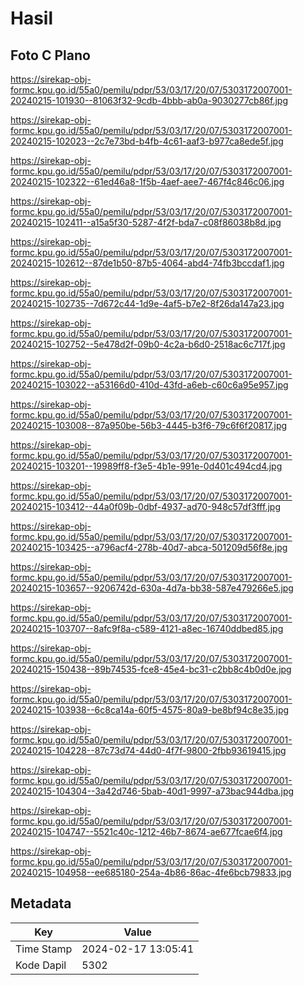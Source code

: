 # Hasil

## Foto C Plano

https://sirekap-obj-formc.kpu.go.id/55a0/pemilu/pdpr/53/03/17/20/07/5303172007001-20240215-101930--81063f32-9cdb-4bbb-ab0a-9030277cb86f.jpg

https://sirekap-obj-formc.kpu.go.id/55a0/pemilu/pdpr/53/03/17/20/07/5303172007001-20240215-102023--2c7e73bd-b4fb-4c61-aaf3-b977ca8ede5f.jpg

https://sirekap-obj-formc.kpu.go.id/55a0/pemilu/pdpr/53/03/17/20/07/5303172007001-20240215-102322--61ed46a8-1f5b-4aef-aee7-467f4c846c06.jpg

https://sirekap-obj-formc.kpu.go.id/55a0/pemilu/pdpr/53/03/17/20/07/5303172007001-20240215-102411--a15a5f30-5287-4f2f-bda7-c08f86038b8d.jpg

https://sirekap-obj-formc.kpu.go.id/55a0/pemilu/pdpr/53/03/17/20/07/5303172007001-20240215-102612--87de1b50-87b5-4064-abd4-74fb3bccdaf1.jpg

https://sirekap-obj-formc.kpu.go.id/55a0/pemilu/pdpr/53/03/17/20/07/5303172007001-20240215-102735--7d672c44-1d9e-4af5-b7e2-8f26da147a23.jpg

https://sirekap-obj-formc.kpu.go.id/55a0/pemilu/pdpr/53/03/17/20/07/5303172007001-20240215-102752--5e478d2f-09b0-4c2a-b6d0-2518ac6c717f.jpg

https://sirekap-obj-formc.kpu.go.id/55a0/pemilu/pdpr/53/03/17/20/07/5303172007001-20240215-103022--a53166d0-410d-43fd-a6eb-c60c6a95e957.jpg

https://sirekap-obj-formc.kpu.go.id/55a0/pemilu/pdpr/53/03/17/20/07/5303172007001-20240215-103008--87a950be-56b3-4445-b3f6-79c6f6f20817.jpg

https://sirekap-obj-formc.kpu.go.id/55a0/pemilu/pdpr/53/03/17/20/07/5303172007001-20240215-103201--19989ff8-f3e5-4b1e-991e-0d401c494cd4.jpg

https://sirekap-obj-formc.kpu.go.id/55a0/pemilu/pdpr/53/03/17/20/07/5303172007001-20240215-103412--44a0f09b-0dbf-4937-ad70-948c57df3fff.jpg

https://sirekap-obj-formc.kpu.go.id/55a0/pemilu/pdpr/53/03/17/20/07/5303172007001-20240215-103425--a796acf4-278b-40d7-abca-501209d56f8e.jpg

https://sirekap-obj-formc.kpu.go.id/55a0/pemilu/pdpr/53/03/17/20/07/5303172007001-20240215-103657--9206742d-630a-4d7a-bb38-587e479266e5.jpg

https://sirekap-obj-formc.kpu.go.id/55a0/pemilu/pdpr/53/03/17/20/07/5303172007001-20240215-103707--8afc9f8a-c589-4121-a8ec-16740ddbed85.jpg

https://sirekap-obj-formc.kpu.go.id/55a0/pemilu/pdpr/53/03/17/20/07/5303172007001-20240215-150438--89b74535-fce8-45e4-bc31-c2bb8c4b0d0e.jpg

https://sirekap-obj-formc.kpu.go.id/55a0/pemilu/pdpr/53/03/17/20/07/5303172007001-20240215-103938--6c8ca14a-60f5-4575-80a9-be8bf94c8e35.jpg

https://sirekap-obj-formc.kpu.go.id/55a0/pemilu/pdpr/53/03/17/20/07/5303172007001-20240215-104228--87c73d74-44d0-4f7f-9800-2fbb93619415.jpg

https://sirekap-obj-formc.kpu.go.id/55a0/pemilu/pdpr/53/03/17/20/07/5303172007001-20240215-104304--3a42d746-5bab-40d1-9997-a73bac944dba.jpg

https://sirekap-obj-formc.kpu.go.id/55a0/pemilu/pdpr/53/03/17/20/07/5303172007001-20240215-104747--5521c40c-1212-46b7-8674-ae677fcae6f4.jpg

https://sirekap-obj-formc.kpu.go.id/55a0/pemilu/pdpr/53/03/17/20/07/5303172007001-20240215-104958--ee685180-254a-4b86-86ac-4fe6bcb79833.jpg


## Metadata

| Key        | Value               |
| ---------- | ------------------- |
| Time Stamp | 2024-02-17 13:05:41 |
| Kode Dapil | 5302                |



